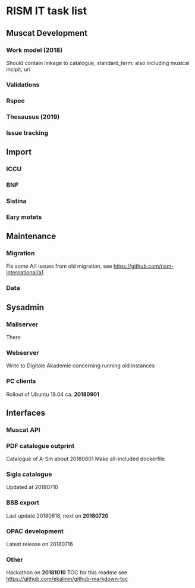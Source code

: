 # RISM IT task list  

## Muscat Development  
### Work model (2018)
Should contain linkage to catalogue, standard_term; also including musical incipit, uri

### Validations
### Rspec
### Thesausus (2019)
### Issue tracking  

## Import
### ICCU
### BNF
### Sistina
### Eary motets

## Maintenance  
### Migration
Fix some A/I issues from old migration, see https://github.com/rism-international/a1

### Data 
## Sysadmin  
### Mailserver
There 
### Webserver
Write to Digitale Akademie concerning running old instances

### PC clients
Rollout of Ubuntu 18.04 ca. **20180901**

## Interfaces
### Muscat API
### PDF catalogue outprint 
Catalogue of A-Sm about 20180801
Make all-included dockerfile

### Sigla catalogue
Updated at 20180710  

### BSB export
Last update 20180618, next on **20180720**

### OPAC development
Latest release on 20180716

### Other
Hackathon on **20181010**
TOC for this readme see https://github.com/ekalinin/github-markdown-toc
